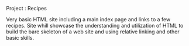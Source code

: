 Project : Recipes

Very basic HTML site including a main index page and links to a few recipes.
Site whill showcase the understanding and utilization of HTML to build the bare skeleton of a web site and using relative linking and other basic skills.
